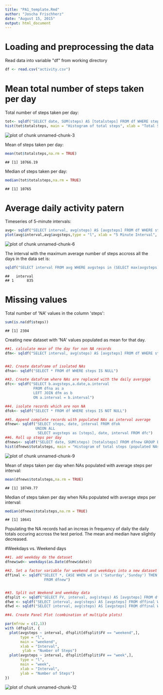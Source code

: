 ```yaml
---
title: "PA1_template.Rmd"
author: "Joscha Frischherz"
date: "August 15, 2015"
output: html_document
---
```




# Loading and preprocessing the data
Read data into variable "df" from working directory


```r
df <- read.csv("activity.csv")
```

# Mean total number of steps taken per day
Total number of steps taken per day:

```r
tot<- sqldf("SELECT date, SUM(steps) AS [totalsteps] FROM df WHERE steps is not NULL  GROUP BY date")
hist(tot$totalsteps, main = "Histogram of total steps", xlab = "Total Steps")
```

![plot of chunk unnamed-chunk-3](figure/unnamed-chunk-3-1.png) 

Mean of steps taken per day:

```r
mean(tot$totalsteps,na.rm = TRUE)
```

```
## [1] 10766.19
```

Median of steps taken per day:

```r
median(tot$totalsteps,na.rm = TRUE)
```

```
## [1] 10765
```

# Average daily activity patern
Timeseries of 5-minute intervals:

```r
avg<- sqldf("SELECT interval, avg(steps) AS [avgsteps] FROM df WHERE steps <> 'NA' GROUP BY interval")
plot(avg$interval,avg$avgsteps,type = "l", xlab = "5 Minute Interval", ylab = "Average Number of Steps", main = "Activity Pattern")
```

![plot of chunk unnamed-chunk-6](figure/unnamed-chunk-6-1.png) 

The interval with the maximum average number of steps accross all the days in the data set is:

```r
sqldf("SELECT interval FROM avg WHERE avgsteps in (SELECT max(avgsteps) [max] FROM avg) ")
```

```
##   interval
## 1      835
```


# Missing values
Total number of 'NA' values in the column 'steps':

```r
sum(is.na(df$steps))
```

```
## [1] 2304
```

Creating new dataset with 'NA' values populated as mean for that day.

```r
##1. calculate mean of the day for non NA records
dfm<- sqldf("SELECT interval, avg(steps) AS [avgsteps] FROM df WHERE steps IS NOT NULL GROUP BY interval")


##2. Create dataframe of isolated NAs
dfna<- sqldf("SELECT * FROM df WHERE steps IS NULL")

##3. Create datafram where NAs are replaced with the daily avergage
dfc<- sqldf("SELECT b.avgsteps,a.date,a.interval
             FROM dfna as a
             LEFT JOIN dfm as b
             ON a.interval = b.interval")

##4. isolate records which are non NA
dfok<- sqldf("SELECT * FROM df WHERE steps IS NOT NULL")

##5. Append complete records with populated NAs as interval average
dfnew<- sqldf("SELECT steps, date, interval FROM dfok
              UNION ALL
               SELECT avgsteps as [steps], date, interval FROM dfc")
##6. Roll up steps per day
dfnews<- sqldf("SELECT date, SUM(steps) [totalsteps] FROM dfnew GROUP BY date")
hist(dfnews$totalsteps, main = "Histogram of total steps (populated NAs)", xlab = "Total Steps")
```

![plot of chunk unnamed-chunk-9](figure/unnamed-chunk-9-1.png) 

Mean of steps taken per day when NAs populated with average steps per interval:

```r
mean(dfnews$totalsteps,na.rm = TRUE)
```

```
## [1] 10749.77
```

Median of steps taken per day when NAs populated with average steps per interval:

```r
median(dfnews$totalsteps,na.rm = TRUE)
```

```
## [1] 10641
```

Populating the NA records had an increas in frequency of daily the daily totals occuring accross the test period.
The mean and median have slightly decreased.

#Weekdays vs. Weekend days


```r
##1. add weekday do the dataset
dfnew$wd<- weekdays(as.Date(dfnew$date))

##2. Set a factor variable for weekend and weekdays into a new dataset
dffinal <- sqldf("SELECT *, CASE WHEN wd in ('Saturday','Sunday') THEN 'weekend' ELSE 'week' END [FV]
                  FROM dfnew")


##3. Split out Weekend and weekday data
dfsplit <- sqldf("SELECT FV, interval, avg(steps) AS [avgsteps] FROM dffinal  GROUP BY FV, interval")
dfwe <- sqldf("SELECT interval, avg(steps) AS [avgsteps] FROM dffinal WHERE FV = 'weekend' GROUP BY interval")
dfwd <- sqldf("SELECT interval, avg(steps) AS [avgsteps] FROM dffinal WHERE FV = 'week' GROUP BY interval")

##4. Create Panel Plot (combination of multiple plots)

par(mfrow = c(2,1))
with (dfsplit, {
  plot(avgsteps ~ interval, dfsplit[dfsplit$FV == "weekend",], 
       type = "l",
       main = "weekend", 
       xlab = "Interval",
        ylab = "Number of Steps")
  plot(avgsteps ~ interval, dfsplit[dfsplit$FV == "week",], 
       type = "l", 
       main = "week", 
       xlab = "Interval",
       ylab = "Number of Steps")
})
```

![plot of chunk unnamed-chunk-12](figure/unnamed-chunk-12-1.png) 

